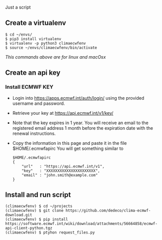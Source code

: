 
Just a script 

## Create a virtualenv
```console
$ cd ~/envs/
$ pip3 install virtualenv 
$ virtualenv -p python3 climaecwfenv
$ source ~/envs/climaecwfenv/bin/activate
```
_This commands above are for linux and macOsx_

## Create an api key

### Install ECMWF KEY

- Login into https://apps.ecmwf.int/auth/login/ using the provided username and password.

- Retrieve your key at https://api.ecmwf.int/v1/key/

 - Note that the key expires in 1 year. You will receive an email to the registered email address 1 month before the expiration date with the renewal instructions.

- Copy the information in this page and paste it in the file $HOME/.ecmwfapirc You will get something similar to
    ```
    $HOME/.ecmwfapirc
    {
        "url"   : "https://api.ecmwf.int/v1",
        "key"   : "XXXXXXXXXXXXXXXXXXXXXX",
        "email" : "john.smith@example.com"
    }
    ```
## Install and run script
```console
(climaecwfenv) $ cd ~/projects
(climaecwfenv) $ git clone https://github.com/dedeco/clima-ecmwf-download.git
(climaecwfenv) $ pip install https://software.ecmwf.int/wiki/download/attachments/56664858/ecmwf-api-client-python.tgz
(climaecwfenv) $ ptyhon request_files.py
```

